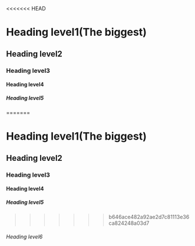 <<<<<<< HEAD
# Heading level1(The biggest)
## Heading level2
### Heading level3
#### Heading level4
##### Heading level5
=======
# Heading level1(The biggest)
## Heading level2
### Heading level3
#### Heading level4
##### Heading level5
>>>>>>> b646ace482a92ae2d7c81113e36ca824248a03d7
###### Heading level6